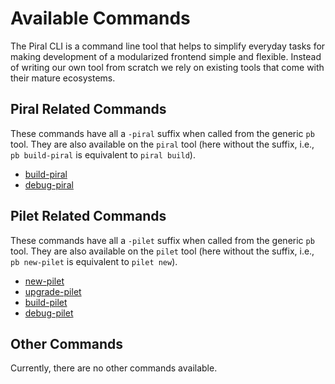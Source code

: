 # Available Commands

The Piral CLI is a command line tool that helps to simplify everyday tasks for making development of a modularized frontend simple and flexible. Instead of writing our own tool from scratch we rely on existing tools that come with their mature ecosystems.

## Piral Related Commands

These commands have all a `-piral` suffix when called from the generic `pb` tool. They are also available on the `piral` tool (here without the suffix, i.e., `pb build-piral` is equivalent to `piral build`).

- [build-piral](./build-piral.md)
- [debug-piral](./debug-piral.md)

## Pilet Related Commands

These commands have all a `-pilet` suffix when called from the generic `pb` tool. They are also available on the `pilet` tool (here without the suffix, i.e., `pb new-pilet` is equivalent to `pilet new`).

- [new-pilet](./new-pilet.md)
- [upgrade-pilet](./upgrade-pilet.md)
- [build-pilet](./build-pilet.md)
- [debug-pilet](./debug-pilet.md)

## Other Commands

Currently, there are no other commands available.
